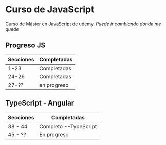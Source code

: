 
# Curso de JavaScript

Curso de Máster en JavaScript
de udemy.
*Puede ir cambiando donde me quede*
## Progreso JS
Secciones     | Completadas
------------- | -------------
1-23          | Completadas
24-26         | Completadas
27-??         | en progreso


## TypeScript - Angular
Secciones     | Completadas
------------- | -------------
38 - 44       | Completo --TypeScript
45 - ??       | En progreso